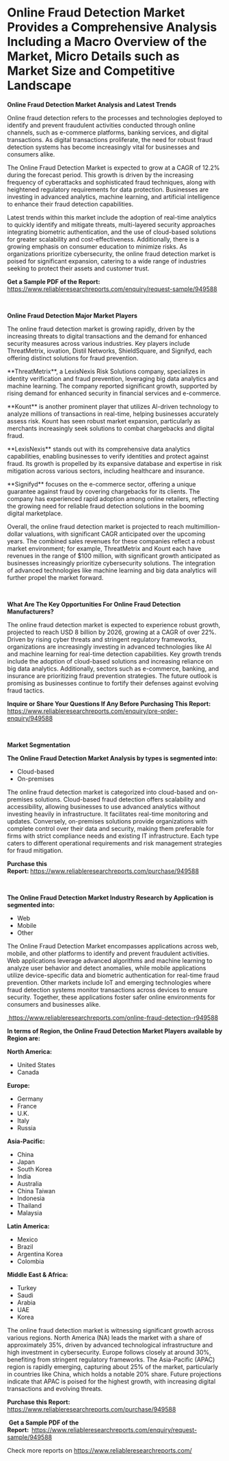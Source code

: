 <p><h1>Online Fraud Detection Market Provides a Comprehensive Analysis Including a Macro Overview of the Market, Micro Details such as Market Size and Competitive Landscape</h1></p><p><strong>Online Fraud Detection Market Analysis and Latest Trends</strong></p>
<p><p>Online fraud detection refers to the processes and technologies deployed to identify and prevent fraudulent activities conducted through online channels, such as e-commerce platforms, banking services, and digital transactions. As digital transactions proliferate, the need for robust fraud detection systems has become increasingly vital for businesses and consumers alike.</p><p>The Online Fraud Detection Market is expected to grow at a CAGR of 12.2% during the forecast period. This growth is driven by the increasing frequency of cyberattacks and sophisticated fraud techniques, along with heightened regulatory requirements for data protection. Businesses are investing in advanced analytics, machine learning, and artificial intelligence to enhance their fraud detection capabilities.</p><p>Latest trends within this market include the adoption of real-time analytics to quickly identify and mitigate threats, multi-layered security approaches integrating biometric authentication, and the use of cloud-based solutions for greater scalability and cost-effectiveness. Additionally, there is a growing emphasis on consumer education to minimize risks. As organizations prioritize cybersecurity, the online fraud detection market is poised for significant expansion, catering to a wide range of industries seeking to protect their assets and customer trust.</p></p>
<p><strong>Get a Sample PDF of the Report:&nbsp;</strong> <a href="https://www.reliableresearchreports.com/enquiry/request-sample/949588?utm_campaign=2745&utm_medium=2&utm_source=Github&utm_content=ia&utm_term=06032025&utm_id=online-fraud-detection">https://www.reliableresearchreports.com/enquiry/request-sample/949588</a></p>
<p>&nbsp;</p>
<p><strong>Online Fraud Detection Major Market Players</strong></p>
<p><p>The online fraud detection market is growing rapidly, driven by the increasing threats to digital transactions and the demand for enhanced security measures across various industries. Key players include ThreatMetrix, iovation, Distil Networks, ShieldSquare, and Signifyd, each offering distinct solutions for fraud prevention.</p><p>**ThreatMetrix**, a LexisNexis Risk Solutions company, specializes in identity verification and fraud prevention, leveraging big data analytics and machine learning. The company reported significant growth, supported by rising demand for enhanced security in financial services and e-commerce.</p><p>**Kount** is another prominent player that utilizes AI-driven technology to analyze millions of transactions in real-time, helping businesses accurately assess risk. Kount has seen robust market expansion, particularly as merchants increasingly seek solutions to combat chargebacks and digital fraud.</p><p>**LexisNexis** stands out with its comprehensive data analytics capabilities, enabling businesses to verify identities and protect against fraud. Its growth is propelled by its expansive database and expertise in risk mitigation across various sectors, including healthcare and insurance.</p><p>**Signifyd** focuses on the e-commerce sector, offering a unique guarantee against fraud by covering chargebacks for its clients. The company has experienced rapid adoption among online retailers, reflecting the growing need for reliable fraud detection solutions in the booming digital marketplace.</p><p>Overall, the online fraud detection market is projected to reach multimillion-dollar valuations, with significant CAGR anticipated over the upcoming years. The combined sales revenues for these companies reflect a robust market environment; for example, ThreatMetrix and Kount each have revenues in the range of $100 million, with significant growth anticipated as businesses increasingly prioritize cybersecurity solutions. The integration of advanced technologies like machine learning and big data analytics will further propel the market forward.</p></p>
<p>&nbsp;</p>
<p><strong>What Are The Key Opportunities For Online Fraud Detection Manufacturers?</strong></p>
<p><p>The online fraud detection market is expected to experience robust growth, projected to reach USD 8 billion by 2026, growing at a CAGR of over 22%. Driven by rising cyber threats and stringent regulatory frameworks, organizations are increasingly investing in advanced technologies like AI and machine learning for real-time detection capabilities. Key growth trends include the adoption of cloud-based solutions and increasing reliance on big data analytics. Additionally, sectors such as e-commerce, banking, and insurance are prioritizing fraud prevention strategies. The future outlook is promising as businesses continue to fortify their defenses against evolving fraud tactics.</p></p>
<p><strong>Inquire or Share Your Questions If Any Before Purchasing This Report:</strong> <a href="https://www.reliableresearchreports.com/enquiry/pre-order-enquiry/949588?utm_campaign=2745&utm_medium=2&utm_source=Github&utm_content=ia&utm_term=06032025&utm_id=online-fraud-detection">https://www.reliableresearchreports.com/enquiry/pre-order-enquiry/949588</a></p>
<p>&nbsp;</p>
<p><strong>Market Segmentation</strong></p>
<p><strong>The Online Fraud Detection Market Analysis by types is segmented into:</strong></p>
<p><ul><li>Cloud-based</li><li>On-premises</li></ul></p>
<p><p>The online fraud detection market is categorized into cloud-based and on-premises solutions. Cloud-based fraud detection offers scalability and accessibility, allowing businesses to use advanced analytics without investing heavily in infrastructure. It facilitates real-time monitoring and updates. Conversely, on-premises solutions provide organizations with complete control over their data and security, making them preferable for firms with strict compliance needs and existing IT infrastructure. Each type caters to different operational requirements and risk management strategies for fraud mitigation.</p></p>
<p><strong>Purchase this Report:&nbsp;</strong><a href="https://www.reliableresearchreports.com/purchase/949588?utm_campaign=2745&utm_medium=2&utm_source=Github&utm_content=ia&utm_term=06032025&utm_id=online-fraud-detection">https://www.reliableresearchreports.com/purchase/949588</a></p>
<p>&nbsp;</p>
<p><strong>The Online Fraud Detection Market Industry Research by Application is segmented into:</strong></p>
<p><ul><li>Web</li><li>Mobile</li><li>Other</li></ul></p>
<p><p>The Online Fraud Detection Market encompasses applications across web, mobile, and other platforms to identify and prevent fraudulent activities. Web applications leverage advanced algorithms and machine learning to analyze user behavior and detect anomalies, while mobile applications utilize device-specific data and biometric authentication for real-time fraud prevention. Other markets include IoT and emerging technologies where fraud detection systems monitor transactions across devices to ensure security. Together, these applications foster safer online environments for consumers and businesses alike.</p></p>
<p><a href="https://www.reliableresearchreports.com/online-fraud-detection-r949588?utm_campaign=2745&utm_medium=2&utm_source=Github&utm_content=ia&utm_term=06032025&utm_id=online-fraud-detection">&nbsp;https://www.reliableresearchreports.com/online-fraud-detection-r949588</a></p>
<p><strong>In terms of Region, the Online Fraud Detection Market Players available by Region are:</strong></p>
<p>
    <p> <strong> North America: </strong>
        <ul>
            <li>United States</li>
            <li>Canada</li>
        </ul>
        </p> 
    <p> <strong> Europe: </strong>
        <ul>
            <li>Germany</li>
            <li>France</li>
            <li>U.K.</li>
            <li>Italy</li>
            <li>Russia</li>
        </ul>
        </p> 
    <p> <strong> Asia-Pacific: </strong>
        <ul>
            <li>China</li>
            <li>Japan</li>
            <li>South Korea</li>
            <li>India</li>
            <li>Australia</li>
            <li>China Taiwan</li>
            <li>Indonesia</li>
            <li>Thailand</li>
            <li>Malaysia</li>
        </ul>
        </p> 
    <p> <strong> Latin America: </strong>
        <ul>
            <li>Mexico</li>
            <li>Brazil</li>
            <li>Argentina Korea</li>
            <li>Colombia</li>
        </ul>
        </p> 
    <p> <strong> Middle East & Africa: </strong>
        <ul>
            <li>Turkey</li>
            <li>Saudi</li>
            <li>Arabia</li>
            <li>UAE</li>
            <li>Korea</li>
        </ul>
    </p>
    </p>
<p><p>The online fraud detection market is witnessing significant growth across various regions. North America (NA) leads the market with a share of approximately 35%, driven by advanced technological infrastructure and high investment in cybersecurity. Europe follows closely at around 30%, benefiting from stringent regulatory frameworks. The Asia-Pacific (APAC) region is rapidly emerging, capturing about 25% of the market, particularly in countries like China, which holds a notable 20% share. Future projections indicate that APAC is poised for the highest growth, with increasing digital transactions and evolving threats.</p></p>
<p><strong>Purchase this Report: </strong><a href="https://www.reliableresearchreports.com/purchase/949588?utm_campaign=2745&utm_medium=2&utm_source=Github&utm_content=ia&utm_term=06032025&utm_id=online-fraud-detection">https://www.reliableresearchreports.com/purchase/949588</a></p>
<p>&nbsp;<strong>Get a Sample PDF of the Report:&nbsp;&nbsp;</strong><a href="https://www.reliableresearchreports.com/enquiry/request-sample/949588?utm_campaign=2745&utm_medium=2&utm_source=Github&utm_content=ia&utm_term=06032025&utm_id=online-fraud-detection">https://www.reliableresearchreports.com/enquiry/request-sample/949588</a></p>
<p><strong></strong></p>
<p>Check more reports on <a href="https://www.reliableresearchreports.com/?utm_campaign=2745&utm_medium=2&utm_source=Github&utm_content=ia&utm_term=06032025&utm_id=online-fraud-detection">https://www.reliableresearchreports.com/</a></p>